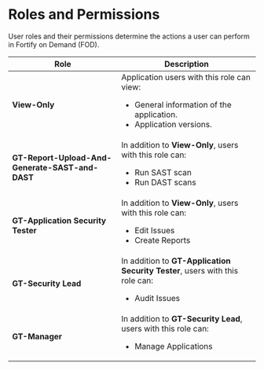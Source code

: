 # Roles and Permissions

User roles and their permissions determine the actions a user can perform in Fortify on Demand (FOD). 

|Role|Description|
|---|---|
|**View-Only**	|Application users with this role can view:<ul><li>General information of the application.</li><li>Application versions.</li></ul>
|**GT-Report-Upload-And-Generate-SAST-and-DAST**|In addition to **View-Only**, users with this role can:<ul><li> Run SAST scan</li><li>Run DAST scans</li></ul>|
|**GT-Application Security Tester**|In addition to **View-Only**, users with this role can:<ul><li> Edit Issues </li><li> Create Reports</li></ul>|
|**GT-Security Lead**|In addition to **GT-Application Security Tester**, users with this role can: <ul><li>Audit Issues</li></ul>
|**GT-Manager**	|In addition to **GT-Security Lead**, users with this role can: <ul><li>Manage Applications</li></ul>





<!--
User roles and their permissions determine the actions a user can perform in Fortify Software Security Center (SSC). Fortify as a COTS product comes with system defined roles and permissions. We have customised these system-defined roles and permissions to meet your requirements.

The following table lists the roles and permissions available on Fortify with SHIP-HATS. 

| **Roles**     | **Permissions** |
| ------------- |:-------------|
| **Project Admin** | Users with this role can: <br /><ul><li>[Assign or unassign roles to users excluding other PAs for each Fortify application](https://docs.developer.tech.gov.sg/docs/ship-hats-documentation/#/manage-fortify-applications?id=manage-user-role-in-fortify-applications).</li><li>View and edit application version.</li><li>[Remove applications](https://docs.developer.tech.gov.sg/docs/ship-hats-documentation/#/manage-fortify-applications?id=remove-users-from-fortify-applications).</li><li>Increase Fortify quota.</li><li>[Retrieve token from SHIP-HATS portal to setup Bamboo pipeline](https://docs.developer.tech.gov.sg/docs/ship-hats-documentation/#/manage-fortify-applications?id=get-token-for-fortify-application).</li></ul> |
| **Viewer**    | By default, all the users have this role in the Fortify applications they have been added to.<br /> Application users with this role can view:<br /><ul><li>General information of the application.</li><li>Application versions.</li><li>Application’s dynamic and static scan results and related issues.</li></ul>However, users who have only this role cannot:<br /><ul><li>Involve in issue triage or the remediation process.</li><li>Upload analysis results or audit issues. Audit issues here means the ability to add comments and tag issues.</li></ul>|
| **Report Uploader**      | In addition to **Viewer permissions**, users with this role can:<br /><ul><li>Generate reports.</li><li>Upload dynamic and static scan results.</li></ul>     |
| **Security Tester**      | In addition to **Viewer** and **Report Uploader** permissions, users with this role can execute dynamic scan requests such as: <br /><ul><li>Process dynamic scans.</li><li>Audit issues. In other words, in addition to viewing issues, the security tester can comment and tag issues.</li></ul>     |
|     **Security Lead**          |In addition to **Viewer**, **Report Uploader** and **Security Tester** permissions, users with this role can:<br /><ul><li>Manage reports</li><li>Suppress issues</li></ul>


>**Notes:**
>- To run dynamic scans, the user must either have a **User** or **Manager** [role in WebInspect (WIE)](webinspect-user-access-control).
>- PAs can refer to [WIE service request guidelines](webinspect-service-tickets-guide) and raise service request to add users and assign roles in WIE. You can access these pages only if you have access to Confluence in your organisation.
-->